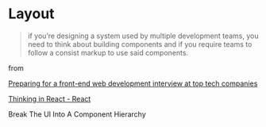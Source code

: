 # Layout

> if you’re designing a system used by multiple development teams, you need to think about building components and if you require teams to follow a consist markup to use said components.

from 

[Preparing for a front-end web development interview at top tech companies](https://www.linkedin.com/pulse/preparing-front-end-web-development-interview-2017-david-shariff/)

[Thinking in React - React](https://reactjs.org/docs/thinking-in-react.html)

Break The UI Into A Component Hierarchy